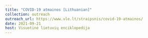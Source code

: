```yaml
---
title: "COVID-19 atmainos [Lithuanian]"
collection: outreach
outreach_url: https://www.vle.lt/straipsnis/covid-19-atmainos/
date: 2021-09-21
host: Visuotinė lietuvių enciklopedija
---
```

